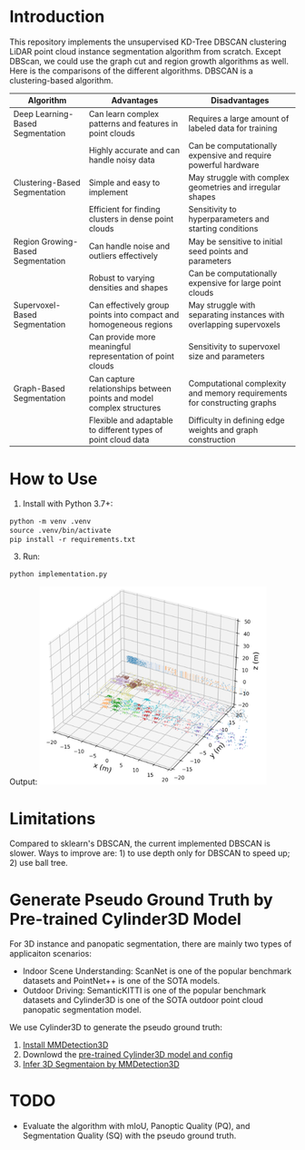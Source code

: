 # Introduction

This repository implements the unsupervised KD-Tree DBSCAN clustering LiDAR point cloud instance segmentation algorithm from scratch. Except DBScan, we could use the graph cut and region growth algorithms as well. Here is the comparisons of the different algorithms. DBSCAN is a clustering-based algorithm. 

| Algorithm                        | Advantages                                                                 | Disadvantages                                                              |
|----------------------------------|---------------------------------------------------------------------------|---------------------------------------------------------------------------|
| Deep Learning-Based Segmentation | Can learn complex patterns and features in point clouds                   | Requires a large amount of labeled data for training                     |
|                                  | Highly accurate and can handle noisy data                                 | Can be computationally expensive and require powerful hardware           |
| Clustering-Based Segmentation    | Simple and easy to implement                                              | May struggle with complex geometries and irregular shapes                |
|                                  | Efficient for finding clusters in dense point clouds                      | Sensitivity to hyperparameters and starting conditions                    |
| Region Growing-Based Segmentation| Can handle noise and outliers effectively                                 | May be sensitive to initial seed points and parameters                    |
|                                  | Robust to varying densities and shapes                                    | Can be computationally expensive for large point clouds                   |
| Supervoxel-Based Segmentation    | Can effectively group points into compact and homogeneous regions         | May struggle with separating instances with overlapping supervoxels       |
|                                  | Can provide more meaningful representation of point clouds                | Sensitivity to supervoxel size and parameters                             |
| Graph-Based Segmentation         | Can capture relationships between points and model complex structures     | Computational complexity and memory requirements for constructing graphs  |
|                                  | Flexible and adaptable to different types of point cloud data             | Difficulty in defining edge weights and graph construction                |

# How to Use

1. Install with Python 3.7+:

```
python -m venv .venv
source .venv/bin/activate
pip install -r requirements.txt
```

3. Run:

```
python implementation.py
```

Output:
<img src="./doc/dbscan.png" alt="DBSCAN Output" width="400"/>

# Limitations

Compared to sklearn's DBSCAN, the current implemented DBSCAN is slower. Ways to improve are: 1) to use depth only for DBSCAN to speed up; 2) use ball tree.

# Generate Pseudo Ground Truth by Pre-trained Cylinder3D Model

For 3D instance and panopatic segmentation, there are mainly two types of applicaiton scenarios:

* Indoor Scene Understanding: ScanNet is one of the popular benchmark datasets and PointNet++ is one of the SOTA models.
* Outdoor Driving: SemanticKITTI is one of the popular benchmark datasets and Cylinder3D is one of the SOTA outdoor point cloud panopatic segmentation model.

We use Cylinder3D to generate the pseudo ground truth:

1. [Install MMDetection3D](https://mmdetection3d.readthedocs.io/en/latest/get_started.html)
2. Downlowd the [pre-trained Cylinder3D model and config](https://github.com/open-mmlab/mmdetection3d/tree/main/configs/cylinder3d)
3. [Infer 3D Segmentaion by MMDetection3D](https://mmdetection3d.readthedocs.io/en/latest/user_guides/inference.html#d-segmentation)

# TODO

* Evaluate the algorithm with mIoU, Panoptic Quality (PQ), and Segmentation Quality
(SQ) with the pseudo ground truth.
